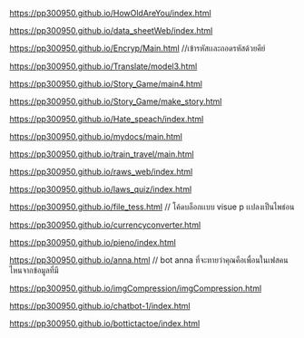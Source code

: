 https://pp300950.github.io/HowOldAreYou/index.html

https://pp300950.github.io/data_sheetWeb/index.html

https://pp300950.github.io/Encryp/Main.html //เข้ารหัสเเละถอดรหัสด้วยคีย์

https://pp300950.github.io/Translate/model3.html

https://pp300950.github.io/Story_Game/main4.html

https://pp300950.github.io/Story_Game/make_story.html

https://pp300950.github.io/Hate_speach/index.html

https://pp300950.github.io/mydocs/main.html

https://pp300950.github.io/train_travel/main.html

https://pp300950.github.io/raws_web/index.html

https://pp300950.github.io/laws_quiz/index.html

https://pp300950.github.io/file_tess.html // โค้ดบล็อกเเบบ visue p เเปลงเป็นไพธ่อน

https://pp300950.github.io/currencyconverter.html

https://pp300950.github.io/pieno/index.html

https://pp300950.github.io/anna.html // bot anna ที่จะทายว่าคุณคือเพื่อนในเฟสคนไหนจากข้อมูลที่มี

https://pp300950.github.io/imgCompression/imgCompression.html

https://pp300950.github.io/chatbot-1/index.html

https://pp300950.github.io/bottictactoe/index.html

